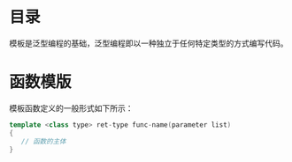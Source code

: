 # 目录

模板是泛型编程的基础，泛型编程即以一种独立于任何特定类型的方式编写代码。

# 函数模版
模板函数定义的一般形式如下所示：
```cpp
template <class type> ret-type func-name(parameter list)
{
   // 函数的主体
}
```
